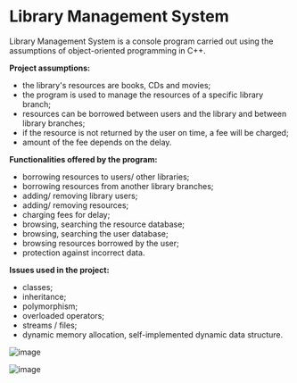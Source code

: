 # Library Management System


Library Management System is a console program carried out using the assumptions of object-oriented programming in C++. 


**Project assumptions:**

- the library's resources are books, CDs and movies;
- the program is used to manage the resources of a specific library branch;
- resources can be borrowed between users and the library and between library branches;
- if the resource is not returned by the user on time, a fee will be charged;
- amount of the fee depends on the delay.

**Functionalities offered by the program:**
- borrowing resources to users/ other libraries;
- borrowing resources from another library branches;
- adding/ removing library users;
- adding/ removing resources;
- charging fees for delay;
- browsing, searching the resource database;
- browsing, searching the user database;
- browsing resources borrowed by the user;
- protection against incorrect data.


**Issues used in the project:**
- classes;
- inheritance;
- polymorphism;
- overloaded operators;
- streams / files;
- dynamic memory allocation, self-implemented dynamic data structure.



![image](https://user-images.githubusercontent.com/56382779/114385320-2d261b00-9b90-11eb-8471-1b2f7d840426.png)


![image](https://user-images.githubusercontent.com/56382779/114385703-9efe6480-9b90-11eb-90eb-acca2939588b.png)

